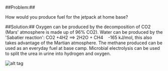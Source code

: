 ##Problem:##

How would you produce fuel for the jetpack at home base?

##Solution:##
Oxygen can be produced by the decomposition of CO2 (Mars' atmosphere is
made up of 96% CO2). Water can be produced by the 'Sabatier reaction':
CO2 +4H2 ==&gt; 2H2O + CH4    -165 kJ/mol, this also takes advantage of
the Martian atmosphere. The methane produced can be used as an everyday
fuel at base camp. Microbial electrolysis can be used to split the urea
in urine into hydrogen and oxygen. 

![alt tag](http://i.imgur.com/iUtKKJt.jpg)
